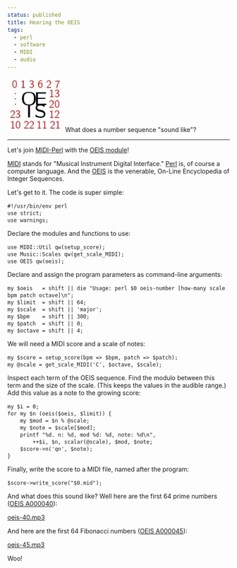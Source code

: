 ```yaml
---                                                                                                                                                                          
status: published
title: Hearing the OEIS
tags:
  - perl
  - software
  - MIDI
  - audio
---
```


![oeis-logo.jpg](oeis-logo.jpg)
What does a number sequence "sound like"?

---

Let's join [MIDI-Perl](https://metacpan.org/release/MIDI-Perl) with the [OEIS module](https://metacpan.org/release/OEIS)!

[MIDI](https://www.midi.org/) stands for "Musical Instrument Digital Interface."  [Perl](https://www.perl.org/) is, of course a computer language.  And the [OEIS](https://oeis.org/) is the venerable, On-Line Encyclopedia of Integer Sequences.

Let's get to it.  The code is super simple:

    #!/usr/bin/env perl
    use strict;
    use warnings;

Declare the modules and functions to use:

    use MIDI::Util qw(setup_score);
    use Music::Scales qw(get_scale_MIDI);
    use OEIS qw(oeis);

Declare and assign the program parameters as command-line arguments:

    my $oeis   = shift || die "Usage: perl $0 oeis-number [how-many scale bpm patch octave]\n";
    my $limit  = shift || 64;
    my $scale  = shift || 'major';
    my $bpm    = shift || 300;
    my $patch  = shift || 0;
    my $octave = shift || 4;

We will need a MIDI score and a scale of notes:

    my $score = setup_score(bpm => $bpm, patch => $patch);
    my @scale = get_scale_MIDI('C', $octave, $scale);

Inspect each term of the OEIS sequence.  Find the modulo between this term and the size of the scale.  (This keeps the values in the audible range.)  Add this value as a note to the growing score:

    my $i = 0;
    for my $n (oeis($oeis, $limit)) {
        my $mod = $n % @scale;
        my $note = $scale[$mod];
        printf "%d. n: %d, mod %d: %d, note: %d\n",                                                                                                                              
            ++$i, $n, scalar(@scale), $mod, $note;
        $score->n('qn', $note);
    }

Finally, write the score to a MIDI file, named after the program:

    $score->write_score("$0.mid");

And what does this sound like?  Well here are the first 64 prime numbers ([OEIS A000040](https://oeis.org/A000040)):

[oeis-40.mp3](oeis-40.mp3)

And here are the first 64 Fibonacci numbers ([OEIS A000045](https://oeis.org/A000045)):

[oeis-45.mp3](oeis-45.mp3)

Woo!

